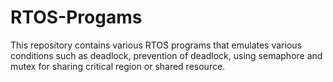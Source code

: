 # RTOS-Progams
This repository contains various RTOS programs that emulates various conditions such as deadlock, prevention of deadlock, using semaphore and mutex for sharing critical region or shared resource.
